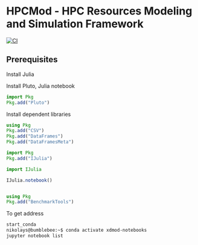 # HPCMod - HPC Resources Modeling and Simulation Framework

[![CI](https://github.com/ubccr-slurm-simulator/HPCMod.jl/workflows/CI/badge.svg)](https://github.com/ubccr-slurm-simulator/HPCMod.jl/actions?query=workflow%3ACI)



## Prerequisites

Install Julia

Install Pluto, Julia notebook

```jl
import Pkg
Pkg.add("Pluto")
```

Install dependent libraries

```jl
using Pkg
Pkg.add("CSV")
Pkg.add("DataFrames")
Pkg.add("DataFramesMeta")
```


```jl
import Pkg
Pkg.add("IJulia")

import IJulia

IJulia.notebook()


using Pkg
Pkg.add("BenchmarkTools")
```

To get address

```bash
start_conda
nikolays@bumblebee:~$ conda activate xdmod-notebooks
jupyter notebook list
```